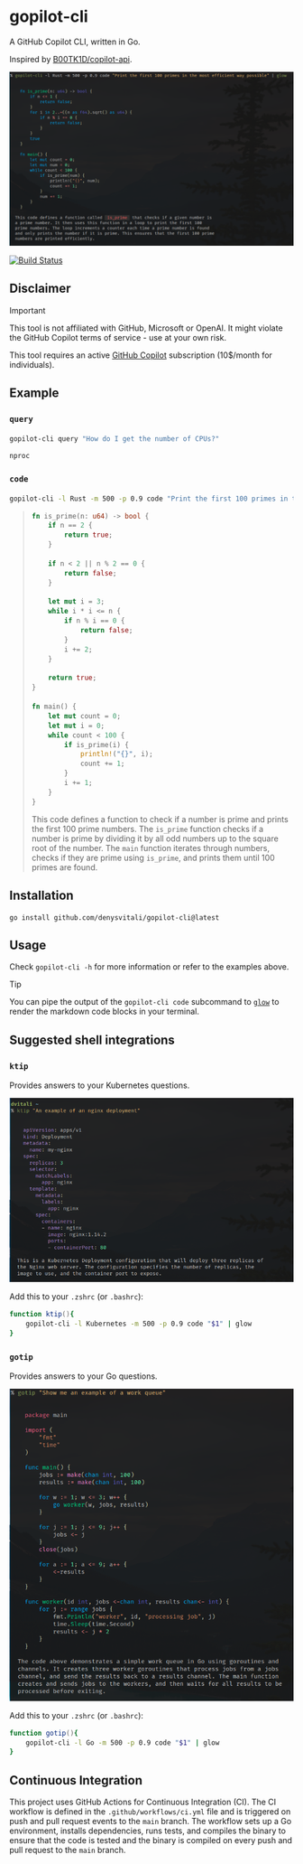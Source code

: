 # gopilot-cli

A GitHub Copilot CLI, written in Go.

Inspired by [B00TK1D/copilot-api](https://github.com/B00TK1D/copilot-api).

![Example](./docs/example-glow.png)

[![Build Status](https://github.com/denysvitali/gopilot-cli/actions/workflows/ci.yml/badge.svg)](https://github.com/denysvitali/gopilot-cli/actions)

## Disclaimer

> [!IMPORTANT]
> This tool is not affiliated with GitHub, Microsoft or OpenAI.
> It might violate the GitHub Copilot terms of service - use at your own risk.
>
> This tool requires an active [GitHub Copilot](https://github.com/features/copilot) subscription
> (10$/month for individuals).


## Example

### `query`

```bash
gopilot-cli query "How do I get the number of CPUs?"
```

```plain
nproc
```

### `code`

```bash
gopilot-cli -l Rust -m 500 -p 0.9 code "Print the first 100 primes in the most efficient way possible"
```

> ```rust
> fn is_prime(n: u64) -> bool {
>     if n == 2 {
>         return true;
>     }
>
>     if n < 2 || n % 2 == 0 {
>         return false;
>     }
>
>     let mut i = 3;
>     while i * i <= n {
>         if n % i == 0 {
>             return false;
>         }
>         i += 2;
>     }
>
>     return true;
> }
>
> fn main() {
>     let mut count = 0;
>     let mut i = 0;
>     while count < 100 {
>         if is_prime(i) {
>             println!("{}", i);
>             count += 1;
>         }
>         i += 1;
>     }
> }
> ```
>
> This code defines a function to check if a number is prime and prints the first 100 prime numbers.
> The `is_prime` function checks if a number is prime by dividing it by all odd numbers up to the square root of the number.
> The `main` function iterates through numbers, checks if they are prime using `is_prime`, and prints them until 100 primes are found.

## Installation

```
go install github.com/denysvitali/gopilot-cli@latest
```

## Usage

Check `gopilot-cli -h` for more information or refer to the examples above.

> [!TIP]
> You can pipe the output of the `gopilot-cli code` subcommand to [`glow`](https://github.com/charmbracelet/glow)
> to render the markdown code blocks in your terminal.


## Suggested shell integrations

### `ktip`

Provides answers to your Kubernetes questions.

![ktip example](./docs/ktip.png)

Add this to your `.zshrc` (or `.bashrc`):
```zsh
function ktip(){
	gopilot-cli -l Kubernetes -m 500 -p 0.9 code "$1" | glow
}
```

### `gotip`

Provides answers to your Go questions.

![gotip example](./docs/gotip.png)

Add this to your `.zshrc` (or `.bashrc`):
```zsh
function gotip(){
	gopilot-cli -l Go -m 500 -p 0.9 code "$1" | glow
}
```

## Continuous Integration

This project uses GitHub Actions for Continuous Integration (CI). The CI workflow is defined in the `.github/workflows/ci.yml` file and is triggered on push and pull request events to the `main` branch. The workflow sets up a Go environment, installs dependencies, runs tests, and compiles the binary to ensure that the code is tested and the binary is compiled on every push and pull request to the `main` branch.
